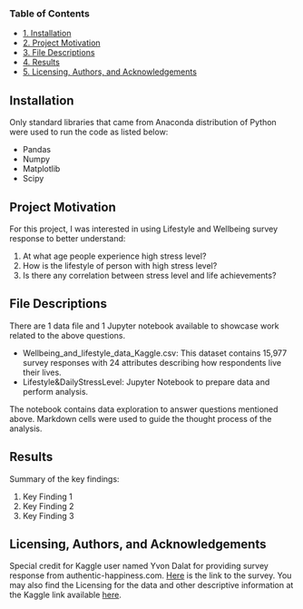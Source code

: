 ### Table of Contents
- [1. Installation](#installation)
- [2. Project Motivation](#project-motivation)
- [3. File Descriptions](#file-descriptions)
- [4. Results](#results)
- [5. Licensing, Authors, and Acknowledgements](#licensing,-authors,-and-acknowledgements)

## Installation
Only standard libraries that came from Anaconda distribution of Python were used to run the code as listed below:
* Pandas
* Numpy
* Matplotlib
* Scipy

## Project Motivation
For this project, I was interested in using Lifestyle and Wellbeing survey response to better understand:
1. At what age people experience high stress level?
2. How is the lifestyle of person with high stress level?
3. Is there any correlation between stress level and life achievements?

## File Descriptions
There are 1 data file and 1 Jupyter notebook available to showcase work related to the above questions.
* Wellbeing_and_lifestyle_data_Kaggle.csv: This dataset contains 15,977 survey responses with 24 attributes describing how respondents live their lives.
* Lifestyle&DailyStressLevel: Jupyter Notebook to prepare data and perform analysis.

The notebook contains data exploration to answer questions mentioned above. Markdown cells were used to guide the thought process of the analysis.

## Results
Summary of the key findings:
1. Key Finding 1
2. Key Finding 2
3. Key Finding 3

## Licensing, Authors, and Acknowledgements
Special credit for Kaggle user named Yvon Dalat for providing survey response from authentic-happiness.com. [Here](#http://www.authentic-happiness.com/your-life-satisfaction-score) is the link to the survey. You may also find the Licensing for the data and other descriptive information at the Kaggle link available [here](https://www.kaggle.com/ydalat/lifestyle-and-wellbeing-data).
